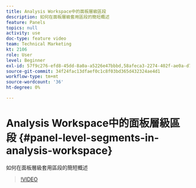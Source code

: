 ```yaml
---
title: Analysis Workspace中的面板層級區段
description: 如何在面板層級套用區段的簡短概述
feature: Panels
topics: null
activity: use
doc-type: feature video
team: Technical Marketing
kt: 2106
role: User
level: Beginner
exl-id: 57f9c276-efd8-45dd-8a0a-a5226e47bbbd,58afeca3-2274-402f-ae0a-d781efbb84f5
source-git-commit: 34f24fac13dfaef0c1c8f03bd365d432324ae4d1
workflow-type: tm+mt
source-wordcount: '36'
ht-degree: 0%

---
```


# Analysis Workspace中的面板層級區段 {#panel-level-segments-in-analysis-workspace}

如何在面板層級套用區段的簡短概述

>[!VIDEO](https://video.tv.adobe.com/v/24032/?quality=12)

